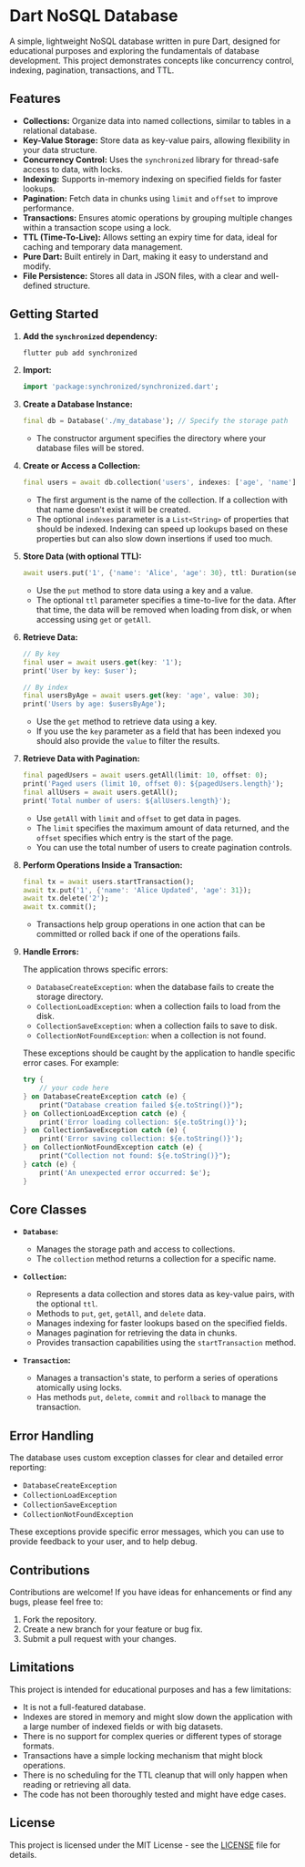 # Dart NoSQL Database

A simple, lightweight NoSQL database written in pure Dart, designed for educational purposes and exploring the fundamentals of database development. This project demonstrates concepts like concurrency control, indexing, pagination, transactions, and TTL.

## Features

*   **Collections:** Organize data into named collections, similar to tables in a relational database.
*   **Key-Value Storage:** Store data as key-value pairs, allowing flexibility in your data structure.
*   **Concurrency Control:** Uses the `synchronized` library for thread-safe access to data, with locks.
*   **Indexing:** Supports in-memory indexing on specified fields for faster lookups.
*   **Pagination:** Fetch data in chunks using `limit` and `offset` to improve performance.
*   **Transactions:** Ensures atomic operations by grouping multiple changes within a transaction scope using a lock.
*   **TTL (Time-To-Live):** Allows setting an expiry time for data, ideal for caching and temporary data management.
*   **Pure Dart:** Built entirely in Dart, making it easy to understand and modify.
*   **File Persistence:** Stores all data in JSON files, with a clear and well-defined structure.

## Getting Started

1.  **Add the `synchronized` dependency:**

    ```bash
    flutter pub add synchronized
    ```

2.  **Import:**

    ```dart
    import 'package:synchronized/synchronized.dart';
    ```

3.  **Create a Database Instance:**

    ```dart
    final db = Database('./my_database'); // Specify the storage path
    ```

    *   The constructor argument specifies the directory where your database files will be stored.

4.  **Create or Access a Collection:**

    ```dart
    final users = await db.collection('users', indexes: ['age', 'name']);
    ```

    *   The first argument is the name of the collection. If a collection with that name doesn't exist it will be created.
    *   The optional `indexes` parameter is a `List<String>` of properties that should be indexed. Indexing can speed up lookups based on these properties but can also slow down insertions if used too much.

5.  **Store Data (with optional TTL):**

    ```dart
    await users.put('1', {'name': 'Alice', 'age': 30}, ttl: Duration(seconds: 60));
    ```

    *   Use the `put` method to store data using a key and a value.
    *   The optional `ttl` parameter specifies a time-to-live for the data. After that time, the data will be removed when loading from disk, or when accessing using `get` or `getAll`.

6.  **Retrieve Data:**

    ```dart
    // By key
    final user = await users.get(key: '1');
    print('User by key: $user');

    // By index
    final usersByAge = await users.get(key: 'age', value: 30);
    print('Users by age: $usersByAge');
    ```

    *   Use the `get` method to retrieve data using a key.
    *   If you use the `key` parameter as a field that has been indexed you should also provide the `value` to filter the results.

7.  **Retrieve Data with Pagination:**

    ```dart
    final pagedUsers = await users.getAll(limit: 10, offset: 0);
    print('Paged users (limit 10, offset 0): ${pagedUsers.length}');
    final allUsers = await users.getAll();
    print('Total number of users: ${allUsers.length}');
    ```

    *   Use `getAll` with `limit` and `offset` to get data in pages.
    *   The `limit` specifies the maximum amount of data returned, and the `offset` specifies which entry is the start of the page.
    *   You can use the total number of users to create pagination controls.

8.  **Perform Operations Inside a Transaction:**

    ```dart
    final tx = await users.startTransaction();
    await tx.put('1', {'name': 'Alice Updated', 'age': 31});
    await tx.delete('2');
    await tx.commit();
    ```

    *   Transactions help group operations in one action that can be committed or rolled back if one of the operations fails.

9.  **Handle Errors:**

    The application throws specific errors:

    *   `DatabaseCreateException`: when the database fails to create the storage directory.
    *   `CollectionLoadException`: when a collection fails to load from the disk.
    *   `CollectionSaveException`: when a collection fails to save to disk.
    *   `CollectionNotFoundException`: when a collection is not found.

    These exceptions should be caught by the application to handle specific error cases. For example:

    ```dart
    try {
        // your code here
    } on DatabaseCreateException catch (e) {
        print("Database creation failed ${e.toString()}");
    } on CollectionLoadException catch (e) {
        print('Error loading collection: ${e.toString()}');
    } on CollectionSaveException catch (e) {
        print('Error saving collection: ${e.toString()}');
    } on CollectionNotFoundException catch (e) {
        print("Collection not found: ${e.toString()}");
    } catch (e) {
        print('An unexpected error occurred: $e');
    }
    ```

## Core Classes

*   **`Database`:**
    *   Manages the storage path and access to collections.
    *   The `collection` method returns a collection for a specific name.

*   **`Collection`:**
    *   Represents a data collection and stores data as key-value pairs, with the optional `ttl`.
    *   Methods to `put`, `get`, `getAll`, and `delete` data.
    *   Manages indexing for faster lookups based on the specified fields.
    *   Manages pagination for retrieving the data in chunks.
    *   Provides transaction capabilities using the `startTransaction` method.

*   **`Transaction`:**
    *   Manages a transaction's state, to perform a series of operations atomically using locks.
    *   Has methods `put`, `delete`, `commit` and `rollback` to manage the transaction.

## Error Handling

The database uses custom exception classes for clear and detailed error reporting:

*   `DatabaseCreateException`
*   `CollectionLoadException`
*   `CollectionSaveException`
*   `CollectionNotFoundException`

These exceptions provide specific error messages, which you can use to provide feedback to your user, and to help debug.

## Contributions

Contributions are welcome! If you have ideas for enhancements or find any bugs, please feel free to:

1.  Fork the repository.
2.  Create a new branch for your feature or bug fix.
3.  Submit a pull request with your changes.

## Limitations

This project is intended for educational purposes and has a few limitations:

*   It is not a full-featured database.
*   Indexes are stored in memory and might slow down the application with a large number of indexed fields or with big datasets.
*   There is no support for complex queries or different types of storage formats.
*   Transactions have a simple locking mechanism that might block operations.
*   There is no scheduling for the TTL cleanup that will only happen when reading or retrieving all data.
*   The code has not been thoroughly tested and might have edge cases.

## License

This project is licensed under the MIT License - see the [LICENSE](LICENSE) file for details.